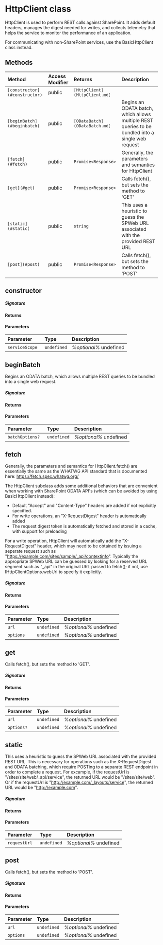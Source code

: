 # HttpClient class

HttpClient is used to perform REST calls against SharePoint. It adds default 
headers, manages the digest needed for writes, and collects telemetry that 
helps the service to monitor the performance of an application. 
 
For communicating with non-SharePoint services, use the BasicHttpClient 
class instead.





## Methods

| Method	   | Access Modifier | Returns	| Description|
|:-------------|:----|:-------|:-----------|
|`[constructor](#constructor) `     | public | `[HttpClient](HttpClient.md)` |  |
|`[beginBatch](#beginbatch) `     | public | `[ODataBatch](ODataBatch.md)` | Begins an ODATA batch, which allows multiple REST queries to be bundled into  a single web request |
|`[fetch](#fetch) `     | public | `Promise<Response>` | Generally, the parameters and semantics for HttpClient |
|`[get](#get) `     | public | `Promise<Response>` | Calls fetch(), but sets the method to 'GET' |
|`[static](#static) `     | public | `string` | This uses a heuristic to guess the SPWeb URL associated with the provided  REST URL |
|`[post](#post) `     | public | `Promise<Response>` | Calls fetch(), but sets the method to 'POST' |




## constructor



##### Signature

#### Returns

#### Parameters


| Parameter	   | Type    | Description |
|:-------------|:---------------|:------------|
| `serviceScope `    | `undefined` | _%optional%_ undefined |


## beginBatch

Begins an ODATA batch, which allows multiple REST queries to be bundled into 
a single web request.

##### Signature

#### Returns

#### Parameters


| Parameter	   | Type    | Description |
|:-------------|:---------------|:------------|
| `batchOptions? `    | `undefined` | _%optional%_ undefined |


## fetch

Generally, the parameters and semantics for HttpClient.fetch() are essentially 
the same as the WHATWG API standard that is documented here: 
https://fetch.spec.whatwg.org/ 
 
The HttpClient subclass adds some additional behaviors that are convenient when 
working with SharePoint ODATA API's (which can be avoided by using 
BasicHttpClient instead): 
- Default "Accept" and "Content-Type" headers are added if not explicitly specified. 
- For write operations, an "X-RequestDigest" header is automatically added 
- The request digest token is automatically fetched and stored in a cache, with 
support for preloading 
 
For a write operation, HttpClient will automatically add the "X-RequestDigest" 
header, which may need to be obtained by issuing a seperate request such as 
"https://example.com/sites/sample/_api/contextinfo". Typically the appropriate 
SPWeb URL can be guessed by looking for a reserved URL segment such as "_api" 
in the original URL passed to fetch(); if not, use IHttpClientOptions.webUrl 
to specify it explicitly. 


##### Signature

#### Returns

#### Parameters


| Parameter	   | Type    | Description |
|:-------------|:---------------|:------------|
| `url `    | `undefined` | _%optional%_ undefined |
| `options `    | `undefined` | _%optional%_ undefined |


## get

Calls fetch(), but sets the method to 'GET'.

##### Signature

#### Returns

#### Parameters


| Parameter	   | Type    | Description |
|:-------------|:---------------|:------------|
| `url `    | `undefined` | _%optional%_ undefined |
| `options? `    | `undefined` | _%optional%_ undefined |


## static

This uses a heuristic to guess the SPWeb URL associated with the provided 
REST URL. This is necessary for operations such as the X-RequestDigest 
and ODATA batching, which require POSTing to a separate REST endpoint 
in order to complete a request. 
For excample, if the requestUrl is "/sites/site/web/_api/service", 
the returned URL would be "/sites/site/web". Or if the requestUrl 
is "http://example.com/_layouts/service", the returned URL would be 
"http://example.com".

##### Signature

#### Returns

#### Parameters


| Parameter	   | Type    | Description |
|:-------------|:---------------|:------------|
| `requestUrl `    | `undefined` | _%optional%_ undefined |


## post

Calls fetch(), but sets the method to 'POST'.

##### Signature

#### Returns

#### Parameters


| Parameter	   | Type    | Description |
|:-------------|:---------------|:------------|
| `url `    | `undefined` | _%optional%_ undefined |
| `options `    | `undefined` | _%optional%_ undefined |

